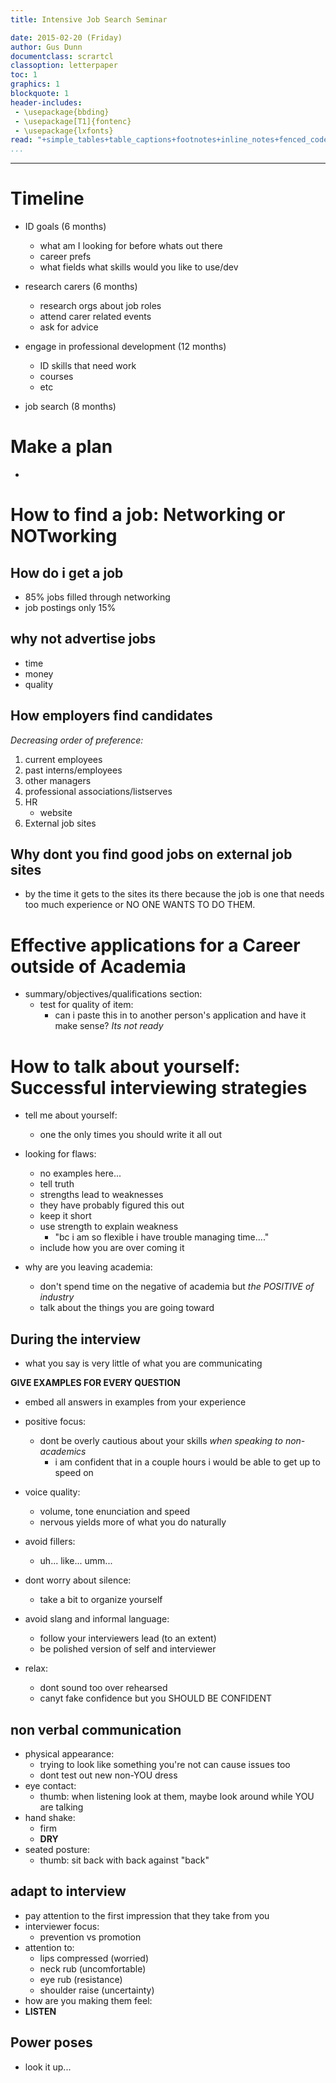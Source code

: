 ```yaml
---
title: Intensive Job Search Seminar 

date: 2015-02-20 (Friday)
author: Gus Dunn
documentclass: scrartcl
classoption: letterpaper
toc: 1
graphics: 1
blockquote: 1
header-includes: 
 - \usepackage{bbding}
 - \usepackage[T1]{fontenc}
 - \usepackage{lxfonts}
read: "+simple_tables+table_captions+footnotes+inline_notes+fenced_code_blocks+fenced_code_attributes+fancy_lists+definition_lists+superscript+subscript+tex_math_dollars"
...
```





------------------------------------------

# Timeline #

- ID goals (6 months)
    - what am I looking for before whats out there
    - career prefs
    - what fields
    what skills would you like to use/dev

- research carers (6 months)
    - research orgs about job roles
    - attend carer related events
    - ask for advice

- engage in professional development (12 months)
    - ID skills that need work
    - courses 
    - etc

- job search (8 months)

# Make a plan #

- 



# How to find a job: Networking or NOTworking #

## How do i get a job ##

- 85% jobs filled through networking
- job postings only 15%

## why not advertise jobs ##

- time
- money
- quality

## How employers find candidates ##

_Decreasing order of preference:_

1. current employees
1. past interns/employees
1. other managers
1. professional associations/listserves
1. HR
    - website
1. External job sites

## Why dont you find good jobs on external job sites ##

- by the time it gets to the sites its there because the job is one that needs too much experience or NO ONE WANTS TO DO THEM.



# Effective applications for a Career outside of Academia #

- summary/objectives/qualifications section:
    - test for quality of item:
        - can i paste this in to another person's application and have it make sense? _Its not ready_



# How to talk about yourself: Successful interviewing strategies #

- tell me about yourself:
    - one the only times you should write it all out

- looking for flaws:
    - no examples here...
    - tell truth
    - strengths lead to weaknesses
    - they have probably figured this out
    - keep it short 
    - use strength to explain weakness
        - "bc i am so flexible i have trouble managing time...."
    - include how you are over coming it


- why are you leaving academia:
    - don't spend time on the negative of academia but _the POSITIVE of industry_
    - talk about the things you are going toward

## During the interview ##

- what you say is very little of what you are communicating

__GIVE EXAMPLES FOR EVERY QUESTION__

- embed all answers in examples from your experience

- positive focus:
    - dont be overly cautious about your skills _when speaking to non-academics_
        - i am confident that in a couple hours i would be able to get up to speed on
- voice quality:
    - volume, tone enunciation and speed
    - nervous yields more of what you do naturally
- avoid fillers:
    - uh... like... umm...
- dont worry about silence:
    - take a bit to organize yourself
- avoid slang and informal language:
    - follow your interviewers lead (to an extent)
    - be polished version of self and interviewer
- relax:
    - dont sound too over rehearsed
    - canyt fake confidence but you SHOULD BE CONFIDENT

## non verbal communication ##

- physical appearance:
    - trying to look like something you're not can cause issues too
    - dont test out new non-YOU dress
- eye contact:
    - thumb: when listening look at them, maybe look around while YOU are talking
- hand shake:
    - firm 
    - __DRY__
- seated posture:
    - thumb: sit back with back against "back"

## adapt to interview ##

- pay attention to the first impression that they take from you
- interviewer focus:
    - prevention vs promotion
- attention to:
    - lips compressed (worried)
    - neck rub (uncomfortable)
    - eye rub (resistance)
    - shoulder raise (uncertainty)
- how are you making them feel:
- __LISTEN__

## Power poses ##

- look it up...





